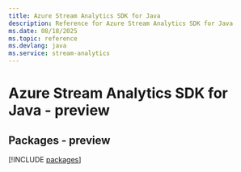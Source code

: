 ```yaml
---
title: Azure Stream Analytics SDK for Java
description: Reference for Azure Stream Analytics SDK for Java
ms.date: 08/18/2025
ms.topic: reference
ms.devlang: java
ms.service: stream-analytics
---
```

# Azure Stream Analytics SDK for Java - preview
## Packages - preview
[!INCLUDE [packages](stream-analytics-index.md)]